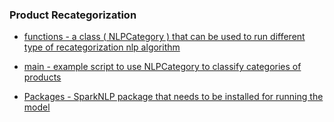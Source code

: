 ### Product Recategorization


* [functions - a class ( NLPCategory ) that can be used to run different type of recategorization nlp algorithm](https://github.com/ChangXiong0123/Product-Recategorization-nlp/tree/master/nlp/functions)

* [main - example script to use  NLPCategory to classify categories of products](https://github.com/ChangXiong0123/Product-Recategorization-nlp/tree/master/nlp/main)

* [Packages - SparkNLP package that needs to be installed for running the model ](https://github.com/ChangXiong0123/Product-Recategorization-nlp/tree/master/nlp/packages)